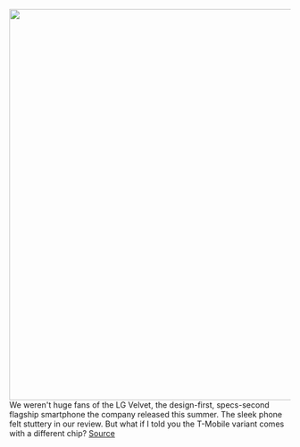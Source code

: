 <img src='https://cdn.vox-cdn.com/thumbor/ny2h6jUA0ptZOCar7yLtbkCCIXs=/0x0:2040x1360/1200x800/filters:focal(857x517:1183x843)/cdn.vox-cdn.com/uploads/chorus_image/image/67352876/DSCF7244.0.jpg' width='700px' /><br/>
We weren't huge fans of the LG Velvet, the design-first, specs-second flagship smartphone the company released this summer. The sleek phone felt stuttery in our review. But what if I told you the T-Mobile variant comes with a different chip?
<a href='https://www.theverge.com/2020/9/3/21295764/t-mobile-lg-velvet-mediatek-dimensity-1000-soc-processor-5g'> Source <a/>